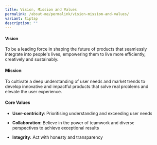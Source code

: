 ```yaml
---
title: Vision, Mission and Values
permalink: /about-me/permalink/vision-mission-and-values/
variant: tiptap
description: ""
---
```

<h4><strong>Vision</strong></h4>
<p>To be a leading force in shaping the future of products that seamlessly
integrate into people's lives, empowering them to live more efficiently,
creatively and sustainably.</p>
<h4><strong>Mission</strong></h4>
<p>To cultivate a deep understanding of user needs and market trends to develop
innovative and impactful products that solve real problems and elevate
the user experience.</p>
<h4><strong>Core Values</strong></h4>
<ul data-tight="true" class="tight">
<li>
<p><strong>User-centricity</strong>: Prioritising understanding and exceeding
user needs</p>
</li>
<li>
<p><strong>Collaboration</strong>: Believe in the power of teamwork and diverse
perspectives to achieve exceptional results</p>
</li>
<li>
<p><strong>Integrity:</strong> Act with honesty and transparency</p>
</li>
</ul>
<p></p>